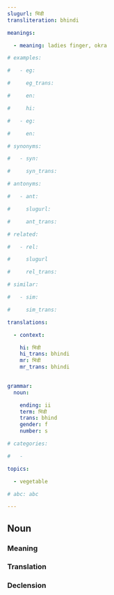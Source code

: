 ```yaml
---
slugurl: भिंडी
transliteration: bhindi

meanings:

  - meaning: ladies finger, okra

# examples:

#   - eg:

#     eg_trans: 

#     en:

#     hi:

#   - eg:

#     en:

# synonyms:

#   - syn: 

#     syn_trans: 

# antonyms:

#   - ant:

#     slugurl:

#     ant_trans: 

# related:

#   - rel:

#     slugurl

#     rel_trans: 

# similar:

#   - sim: 

#     sim_trans: 

translations:

  - context:

    hi: भिंडी
    hi_trans: bhindi
    mr: भिंडी
    mr_trans: bhindi
    

grammar:
  noun:

    ending: ii
    term: भिंडी
    trans: bhind
    gender: f
    number: s

# categories:

#   -

topics:

  - vegetable

# abc: abc   

---
```


## Noun

<!-- <fos :grammar="grammar" ></fos> -->

### Meaning

<meaning :meanings="meanings" ></meaning>

<!-- ### Examples
<eg :eg="examples" ></eg> -->

<!-- ### Synonyms
<syn :syn="synonyms" ></syn> -->

<!-- ### Antonyms
<ant :ant="antonyms" ></ant> -->

### Translation

<translation :translation="translations" ></translation>

### Declension

<noun-decl :grammar="grammar" ></noun-decl>

<!-- ### Related
<related :related="related" ></related> -->

<!-- ### Similar
<similar :similar="similar" ></similar> -->

